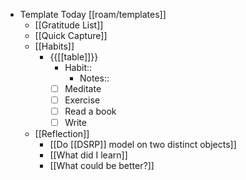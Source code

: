 - Template Today [[roam/templates]]
    - [[Gratitude List]]
    - [[Quick Capture]]
    - [[Habits]]
        - {{[[table]]}}
            - Habit::
                - Notes::
            - [ ] Meditate
            - [ ] Exercise
            - [ ] Read a book
            - [ ] Write
    - [[Reflection]]
        - [[Do [[DSRP]] model on two distinct objects]]
        - [[What did I learn]]
        - [[What could be better?]]
